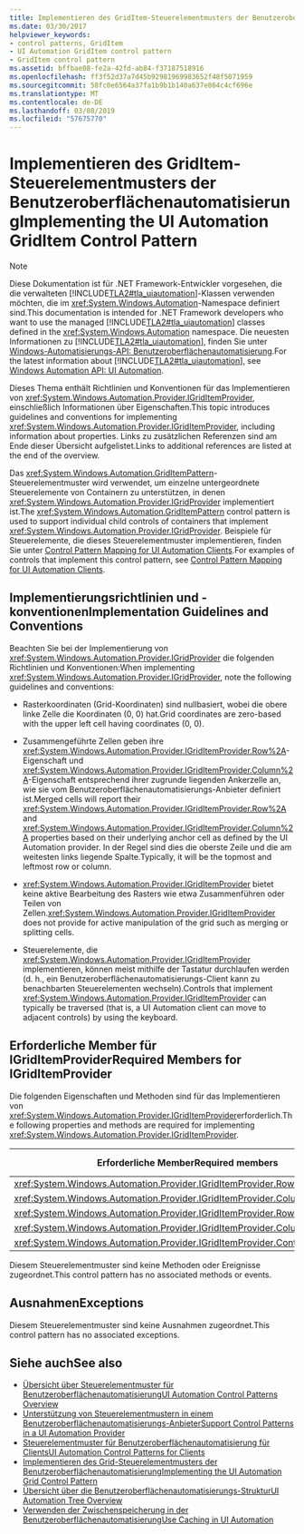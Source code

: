 ```yaml
---
title: Implementieren des GridItem-Steuerelementmusters der Benutzeroberflächenautomatisierung
ms.date: 03/30/2017
helpviewer_keywords:
- control patterns, GridItem
- UI Automation GridItem control pattern
- GridItem control pattern
ms.assetid: bffbae08-fe2a-42fd-ab84-f37187518916
ms.openlocfilehash: ff3f52d37a7d45b92981969983652f48f5071959
ms.sourcegitcommit: 58fc0e6564a37fa1b9b1b140a637e864c4cf696e
ms.translationtype: MT
ms.contentlocale: de-DE
ms.lasthandoff: 03/08/2019
ms.locfileid: "57675770"
---
```

# <a name="implementing-the-ui-automation-griditem-control-pattern"></a><span data-ttu-id="1ff31-102">Implementieren des GridItem-Steuerelementmusters der Benutzeroberflächenautomatisierung</span><span class="sxs-lookup"><span data-stu-id="1ff31-102">Implementing the UI Automation GridItem Control Pattern</span></span>
> [!NOTE]
>  <span data-ttu-id="1ff31-103">Diese Dokumentation ist für .NET Framework-Entwickler vorgesehen, die die verwalteten [!INCLUDE[TLA2#tla_uiautomation](../../../includes/tla2sharptla-uiautomation-md.md)]-Klassen verwenden möchten, die im <xref:System.Windows.Automation>-Namespace definiert sind.</span><span class="sxs-lookup"><span data-stu-id="1ff31-103">This documentation is intended for .NET Framework developers who want to use the managed [!INCLUDE[TLA2#tla_uiautomation](../../../includes/tla2sharptla-uiautomation-md.md)] classes defined in the <xref:System.Windows.Automation> namespace.</span></span> <span data-ttu-id="1ff31-104">Die neuesten Informationen zu [!INCLUDE[TLA2#tla_uiautomation](../../../includes/tla2sharptla-uiautomation-md.md)], finden Sie unter [Windows-Automatisierungs-API: Benutzeroberflächenautomatisierung](https://go.microsoft.com/fwlink/?LinkID=156746).</span><span class="sxs-lookup"><span data-stu-id="1ff31-104">For the latest information about [!INCLUDE[TLA2#tla_uiautomation](../../../includes/tla2sharptla-uiautomation-md.md)], see [Windows Automation API: UI Automation](https://go.microsoft.com/fwlink/?LinkID=156746).</span></span>  
  
 <span data-ttu-id="1ff31-105">Dieses Thema enthält Richtlinien und Konventionen für das Implementieren von <xref:System.Windows.Automation.Provider.IGridItemProvider>, einschließlich Informationen über Eigenschaften.</span><span class="sxs-lookup"><span data-stu-id="1ff31-105">This topic introduces guidelines and conventions for implementing <xref:System.Windows.Automation.Provider.IGridItemProvider>, including information about properties.</span></span> <span data-ttu-id="1ff31-106">Links zu zusätzlichen Referenzen sind am Ende dieser Übersicht aufgelistet.</span><span class="sxs-lookup"><span data-stu-id="1ff31-106">Links to additional references are listed at the end of the overview.</span></span>  
  
 <span data-ttu-id="1ff31-107">Das <xref:System.Windows.Automation.GridItemPattern>-Steuerelementmuster wird verwendet, um einzelne untergeordnete Steuerelemente von Containern zu unterstützen, in denen <xref:System.Windows.Automation.Provider.IGridProvider> implementiert ist.</span><span class="sxs-lookup"><span data-stu-id="1ff31-107">The <xref:System.Windows.Automation.GridItemPattern> control pattern is used to support individual child controls of containers that implement <xref:System.Windows.Automation.Provider.IGridProvider>.</span></span> <span data-ttu-id="1ff31-108">Beispiele für Steuerelemente, die dieses Steuerelementmuster implementieren, finden Sie unter [Control Pattern Mapping for UI Automation Clients](../../../docs/framework/ui-automation/control-pattern-mapping-for-ui-automation-clients.md).</span><span class="sxs-lookup"><span data-stu-id="1ff31-108">For examples of controls that implement this control pattern, see [Control Pattern Mapping for UI Automation Clients](../../../docs/framework/ui-automation/control-pattern-mapping-for-ui-automation-clients.md).</span></span>  
  
<a name="Implementation_Guidelines_and_Conventions"></a>   
## <a name="implementation-guidelines-and-conventions"></a><span data-ttu-id="1ff31-109">Implementierungsrichtlinien und -konventionen</span><span class="sxs-lookup"><span data-stu-id="1ff31-109">Implementation Guidelines and Conventions</span></span>  
 <span data-ttu-id="1ff31-110">Beachten Sie bei der Implementierung von <xref:System.Windows.Automation.Provider.IGridProvider> die folgenden Richtlinien und Konventionen:</span><span class="sxs-lookup"><span data-stu-id="1ff31-110">When implementing <xref:System.Windows.Automation.Provider.IGridProvider>, note the following guidelines and conventions:</span></span>  
  
-   <span data-ttu-id="1ff31-111">Rasterkoordinaten (Grid-Koordinaten) sind nullbasiert, wobei die obere linke Zelle die Koordinaten (0, 0) hat.</span><span class="sxs-lookup"><span data-stu-id="1ff31-111">Grid coordinates are zero-based with the upper left cell having coordinates (0, 0).</span></span>  
  
-   <span data-ttu-id="1ff31-112">Zusammengeführte Zellen geben ihre <xref:System.Windows.Automation.Provider.IGridItemProvider.Row%2A>-Eigenschaft und <xref:System.Windows.Automation.Provider.IGridItemProvider.Column%2A>-Eigenschaft entsprechend ihrer zugrunde liegenden Ankerzelle an, wie sie vom Benutzeroberflächenautomatisierungs-Anbieter definiert ist.</span><span class="sxs-lookup"><span data-stu-id="1ff31-112">Merged cells will report their <xref:System.Windows.Automation.Provider.IGridItemProvider.Row%2A> and <xref:System.Windows.Automation.Provider.IGridItemProvider.Column%2A> properties based on their underlying anchor cell as defined by the UI Automation provider.</span></span> <span data-ttu-id="1ff31-113">In der Regel sind dies die oberste Zeile und die am weitesten links liegende Spalte.</span><span class="sxs-lookup"><span data-stu-id="1ff31-113">Typically, it will be the topmost and leftmost row or column.</span></span>  
  
-   <span data-ttu-id="1ff31-114"><xref:System.Windows.Automation.Provider.IGridItemProvider> bietet keine aktive Bearbeitung des Rasters wie etwa Zusammenführen oder Teilen von Zellen.</span><span class="sxs-lookup"><span data-stu-id="1ff31-114"><xref:System.Windows.Automation.Provider.IGridItemProvider> does not provide for active manipulation of the grid such as merging or splitting cells.</span></span>  
  
-   <span data-ttu-id="1ff31-115">Steuerelemente, die <xref:System.Windows.Automation.Provider.IGridItemProvider> implementieren, können meist mithilfe der Tastatur durchlaufen werden (d. h., ein Benutzeroberflächenautomatisierungs-Client kann zu benachbarten Steuerelementen wechseln).</span><span class="sxs-lookup"><span data-stu-id="1ff31-115">Controls that implement <xref:System.Windows.Automation.Provider.IGridItemProvider> can typically be traversed (that is, a UI Automation client can move to adjacent controls) by using the keyboard.</span></span>  
  
<a name="Required_Members_for_IGridItemProvider"></a>   
## <a name="required-members-for-igriditemprovider"></a><span data-ttu-id="1ff31-116">Erforderliche Member für IGridItemProvider</span><span class="sxs-lookup"><span data-stu-id="1ff31-116">Required Members for IGridItemProvider</span></span>  
 <span data-ttu-id="1ff31-117">Die folgenden Eigenschaften und Methoden sind für das Implementieren von <xref:System.Windows.Automation.Provider.IGridItemProvider>erforderlich.</span><span class="sxs-lookup"><span data-stu-id="1ff31-117">The following properties and methods are required for implementing <xref:System.Windows.Automation.Provider.IGridItemProvider>.</span></span>  
  
|<span data-ttu-id="1ff31-118">Erforderliche Member</span><span class="sxs-lookup"><span data-stu-id="1ff31-118">Required members</span></span>|<span data-ttu-id="1ff31-119">Memberart</span><span class="sxs-lookup"><span data-stu-id="1ff31-119">Member type</span></span>|<span data-ttu-id="1ff31-120">Hinweise</span><span class="sxs-lookup"><span data-stu-id="1ff31-120">Notes</span></span>|  
|----------------------|-----------------|-----------|  
|<xref:System.Windows.Automation.Provider.IGridItemProvider.Row%2A>|<span data-ttu-id="1ff31-121">Eigenschaft</span><span class="sxs-lookup"><span data-stu-id="1ff31-121">Property</span></span>|<span data-ttu-id="1ff31-122">Keine</span><span class="sxs-lookup"><span data-stu-id="1ff31-122">None</span></span>|  
|<xref:System.Windows.Automation.Provider.IGridItemProvider.Column%2A>|<span data-ttu-id="1ff31-123">Eigenschaft</span><span class="sxs-lookup"><span data-stu-id="1ff31-123">Property</span></span>|<span data-ttu-id="1ff31-124">Keine</span><span class="sxs-lookup"><span data-stu-id="1ff31-124">None</span></span>|  
|<xref:System.Windows.Automation.Provider.IGridItemProvider.RowSpan%2A>|<span data-ttu-id="1ff31-125">Eigenschaft</span><span class="sxs-lookup"><span data-stu-id="1ff31-125">Property</span></span>|<span data-ttu-id="1ff31-126">Keine</span><span class="sxs-lookup"><span data-stu-id="1ff31-126">None</span></span>|  
|<xref:System.Windows.Automation.Provider.IGridItemProvider.ColumnSpan%2A>|<span data-ttu-id="1ff31-127">Eigenschaft</span><span class="sxs-lookup"><span data-stu-id="1ff31-127">Property</span></span>|<span data-ttu-id="1ff31-128">Keine</span><span class="sxs-lookup"><span data-stu-id="1ff31-128">None</span></span>|  
|<xref:System.Windows.Automation.Provider.IGridItemProvider.ContainingGrid%2A>|<span data-ttu-id="1ff31-129">Eigenschaft</span><span class="sxs-lookup"><span data-stu-id="1ff31-129">Property</span></span>|<span data-ttu-id="1ff31-130">Keine</span><span class="sxs-lookup"><span data-stu-id="1ff31-130">None</span></span>|  
  
 <span data-ttu-id="1ff31-131">Diesem Steuerelementmuster sind keine Methoden oder Ereignisse zugeordnet.</span><span class="sxs-lookup"><span data-stu-id="1ff31-131">This control pattern has no associated methods or events.</span></span>  
  
<a name="Exceptions"></a>   
## <a name="exceptions"></a><span data-ttu-id="1ff31-132">Ausnahmen</span><span class="sxs-lookup"><span data-stu-id="1ff31-132">Exceptions</span></span>  
 <span data-ttu-id="1ff31-133">Diesem Steuerelementmuster sind keine Ausnahmen zugeordnet.</span><span class="sxs-lookup"><span data-stu-id="1ff31-133">This control pattern has no associated exceptions.</span></span>  
  
## <a name="see-also"></a><span data-ttu-id="1ff31-134">Siehe auch</span><span class="sxs-lookup"><span data-stu-id="1ff31-134">See also</span></span>
- [<span data-ttu-id="1ff31-135">Übersicht über Steuerelementmuster für Benutzeroberflächenautomatisierung</span><span class="sxs-lookup"><span data-stu-id="1ff31-135">UI Automation Control Patterns Overview</span></span>](../../../docs/framework/ui-automation/ui-automation-control-patterns-overview.md)
- [<span data-ttu-id="1ff31-136">Unterstützung von Steuerelementmustern in einem Benutzeroberflächenautomatisierungs-Anbieter</span><span class="sxs-lookup"><span data-stu-id="1ff31-136">Support Control Patterns in a UI Automation Provider</span></span>](../../../docs/framework/ui-automation/support-control-patterns-in-a-ui-automation-provider.md)
- [<span data-ttu-id="1ff31-137">Steuerelementmuster für Benutzeroberflächenautomatisierung für Clients</span><span class="sxs-lookup"><span data-stu-id="1ff31-137">UI Automation Control Patterns for Clients</span></span>](../../../docs/framework/ui-automation/ui-automation-control-patterns-for-clients.md)
- [<span data-ttu-id="1ff31-138">Implementieren des Grid-Steuerelementmusters der Benutzeroberflächenautomatisierung</span><span class="sxs-lookup"><span data-stu-id="1ff31-138">Implementing the UI Automation Grid Control Pattern</span></span>](../../../docs/framework/ui-automation/implementing-the-ui-automation-grid-control-pattern.md)
- [<span data-ttu-id="1ff31-139">Übersicht über die Benutzeroberflächenautomatisierungs-Struktur</span><span class="sxs-lookup"><span data-stu-id="1ff31-139">UI Automation Tree Overview</span></span>](../../../docs/framework/ui-automation/ui-automation-tree-overview.md)
- [<span data-ttu-id="1ff31-140">Verwenden der Zwischenspeicherung in der Benutzeroberflächenautomatisierung</span><span class="sxs-lookup"><span data-stu-id="1ff31-140">Use Caching in UI Automation</span></span>](../../../docs/framework/ui-automation/use-caching-in-ui-automation.md)
